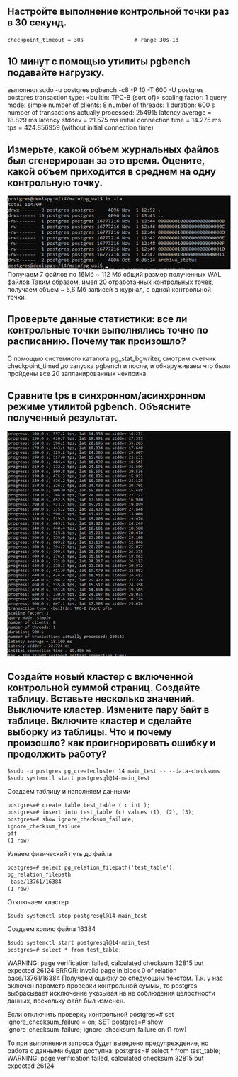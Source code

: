 ## Настройте выполнение контрольной точки раз в 30 секунд.
	checkpoint_timeout = 30s                # range 30s-1d

## 10 минут c помощью утилиты pgbench подавайте нагрузку. 
выполнил sudo -u postgres pgbench -c8 -P 10 -T 600 -U postgres postgres
transaction type: <builtin: TPC-B (sort of)>
scaling factor: 1
query mode: simple
number of clients: 8
number of threads: 1
duration: 600 s
number of transactions actually processed: 254915
latency average = 18.829 ms
latency stddev = 21.575 ms
initial connection time = 14.275 ms
tps = 424.856959 (without initial connection time)

##  Измерьте, какой объем журнальных файлов был сгенерирован за это время. Оцените, какой объем приходится в среднем на одну контрольную точку.
![alt text](images/7_1.png)
Получаем 7 файлов по 16Мб ~ 112 Мб общий размер полученных WAL файлов
Таким образом, имея 20 отработанных контрольных точек, получаем объем ~ 5,6 Мб записей в журнал, с одной контрольной точки.

## Проверьте данные статистики: все ли контрольные точки выполнялись точно по расписанию. Почему так произошло?
С помощью системного каталога pg_stat_bgwriter, смотрим счетчик checkpoint_timed до запуска pgbench и после, и обнаруживаем что были пройдены все 20 запланированных чекпоина. 

## Сравните tps в синхронном/асинхронном режиме утилитой pgbench. Объясните полученный результат.
![alt text](images/7_2.png)

##  Создайте новый кластер с включенной контрольной суммой страниц. Создайте таблицу. Вставьте несколько значений. Выключите кластер. Измените пару байт в таблице. Включите кластер и сделайте выборку из таблицы. Что и почему произошло? как проигнорировать ошибку и продолжить работу?

	$sudo -u postgres pg_createcluster 14 main_test -- --data-checksums
	$sudo systemctl start postgresql@14-main_test

Создаем таблицу и наполняем данными

	postgres=# create table test_table ( c int );
	postgres=# insert into test_table (c) values (1), (2), (3);
	postgres=# show ignore_checksum_failure;
	ignore_checksum_failure
	off
	(1 row)

Узнаем физический путь до файла

	postgres=# select pg_relation_filepath('test_table');
	pg_relation_filepath
	 base/13761/16384
	(1 row)

Отключаем кластер 

	$sudo systemctl stop postgresql@14-main_test

Создаем копию файла 16384

	$sudo systemctl start postgresql@14-main_test
	postgres=# select * from test_table;

WARNING:  page verification failed, calculated checksum 32815 but expected 26124
ERROR:  invalid page in block 0 of relation  base/13761/16384
Получаем ошибку со следующим текстом. Т.к. у нас включен параметр проверки контрольной суммы, то postgres  выбрасывает исключение указывая на не соблюдения целостности данных, поскольку файл был изменен. 

Если отключить проверку контрольной 
	postgres=# set ignore_checksum_failure = on;
	SET
	postgres=# show ignore_checksum_failure;
	ignore_checksum_failure
	 on
	(1 row)

То при выполнении запроса будет выведено предупреждение, но работа с данными будет доступна:
	postgres=# select * from test_table;
	WARNING:  page verification failed, calculated checksum 32815 but expected 26124

